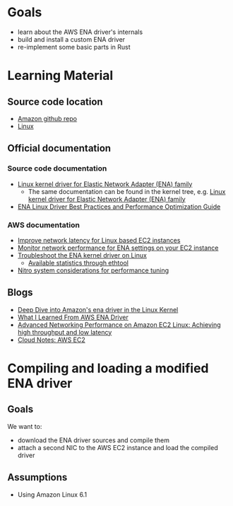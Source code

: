 # Goals
- learn about the AWS ENA driver's internals
- build and install a custom ENA driver
- re-implement some basic parts in Rust

# Learning Material

## Source code location
 - [Amazon github repo](https://github.com/amzn/amzn-drivers/tree/master/kernel/linux/ena)
 - [Linux](https://github.com/torvalds/linux/tree/master/drivers/net/ethernet/amazon/ena)

## Official documentation

### Source code documentation
- [Linux kernel driver for Elastic Network Adapter (ENA) family](https://github.com/amzn/amzn-drivers/blob/master/kernel/linux/ena/README.rst)
  - The same documentation can be found in the kernel tree, e.g. [Linux kernel driver for Elastic Network Adapter (ENA) family](https://www.kernel.org/doc/html/v6.16/networking/device_drivers/ethernet/amazon/ena.html)
- [ENA Linux Driver Best Practices and Performance Optimization Guide](https://github.com/amzn/amzn-drivers/blob/master/kernel/linux/ena/ENA_Linux_Best_Practices.rst)

### AWS documentation
- [Improve network latency for Linux based EC2 instances](https://docs.aws.amazon.com/AWSEC2/latest/UserGuide/ena-improve-network-latency-linux.html)
- [Monitor network performance for ENA settings on your EC2 instance](https://docs.aws.amazon.com/AWSEC2/latest/UserGuide/monitoring-network-performance-ena.html)
- [Troubleshoot the ENA kernel driver on Linux](https://docs.aws.amazon.com/AWSEC2/latest/UserGuide/troubleshooting-ena.html)
  - [Available statistics through ethtool](https://docs.aws.amazon.com/AWSEC2/latest/UserGuide/troubleshooting-ena.html#statistics-ena)
- [Nitro system considerations for performance tuning](https://docs.aws.amazon.com/AWSEC2/latest/UserGuide/ena-nitro-perf.html)

## Blogs
- [Deep Dive into Amazon's ena driver in the Linux Kernel](https://shungh.si/blog/deep-dive-into-amazons-ena-driver#driver-queue)
- [What I Learned From AWS ENA Driver](https://www.linkedin.com/pulse/what-i-learned-from-aws-ena-driver-zhiyi-sun)
- [Advanced Networking Performance on Amazon EC2 Linux: Achieving high throughput and low latency](https://engineering.doit.com/advanced-networking-performance-on-a-ec2-linux-achieving-high-throughput-and-low-latency-85457294f822)
- [Cloud Notes: AWS EC2](https://codingpackets.com/blog/cloud-notes-aws-ec2/)

# Compiling and loading a modified ENA driver

## Goals
We want to:
- download the ENA driver sources and compile them
- attach a second NIC to the AWS EC2 instance and load the compiled driver

## Assumptions
- Using Amazon Linux 6.1
